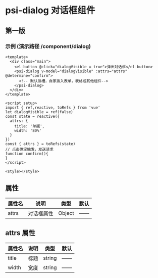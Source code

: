 # psi-dialog 对话框组件

## 第一版

### 示例 (演示路径 /component/dialog)

```vue
<template>
  <div class="main">
    <el-button @click="dialogVisible = true">弹出对话框</el-button>
    <psi-dialog v-model="dialogVisible" :attrs="attrs" @determine="confirm">
      <!-- 默认插槽，自家插入表单，表格或其他组件-->
    </psi-dialog>
  </div>
</template>

<script setup>
import { ref,reactive, toRefs } from 'vue'
let dialogVisible = ref(false)
const state = reactive({
  attrs: {
    title: '单据',
    width: '80%'
  }
})
const { attrs } = toRefs(state)
// 点击确定触发，发送请求
function confirm(){
}
</script>

<style></style>
```

## 属性

| 属性名       | 说明                                                   | 类型                              | 默认 |
| ---------- | ------------------------------------------------------------- | --------------------------------- | ------- |
| attrs     | 对话框属性| Object                        | ——       |

## attrs 属性

| 属性名       | 说明                                                   | 类型                              | 默认 |
| ---------- | ------------------------------------------------------------- | --------------------------------- | ------- |
| title     |  标题          |string       |——
| width     | 宽度 | string                        | ——

